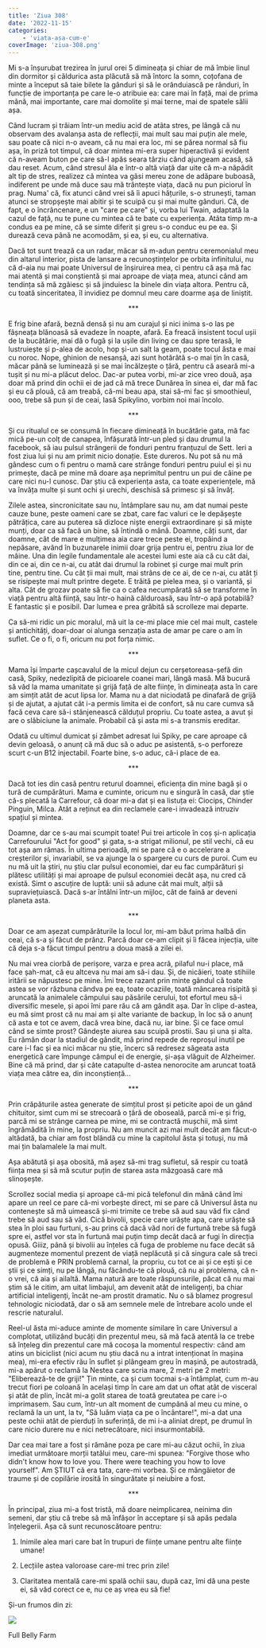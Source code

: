 ```yaml
---
title: 'Ziua 308'
date: '2022-11-15'
categories:
    - 'viata-asa-cum-e'
coverImage: 'ziua-308.png'
---
```


Mi s-a înșurubat trezirea în jurul orei 5 dimineața și chiar de mă îmbie linul din dormitor și căldurica asta plăcută să mă întorc la somn, coțofana de minte a început să taie bilete la gânduri și să le orânduiască pe rânduri, în funcție de importanța pe care le-o atribuie ea: care mai în față, mai de prima mână, mai importante, care mai domolite și mai terne, mai de spatele sălii așa.

Când lucram și trăiam într-un mediu acid de atâta stres, pe lângă că nu observam des avalanșa asta de reflecții, mai mult sau mai puțin ale mele, sau poate că nici n-o aveam, că nu mai era loc, mi se părea normal să fiu așa, în priză tot timpul, că doar mintea mi-era super hiperactivă și evident că n-aveam buton pe care să-l apăs seara târziu când ajungeam acasă, să dau reset. Acum, când stresul ăla e într-o altă viață dar uite că m-a năpădit alt tip de stres, realizez că mintea va găsi mereu zone de adăpare buboasă, indiferent pe unde mă duce sau mă trântește viața, dacă nu pun piciorul în prag. Numa' că, fix atunci când vrei să îi apuci hățurile, s-o strunești, taman atunci se stropșește mai abitir și te scuipă cu și mai multe gânduri. Că, de fapt, e o încrâncenare, e un "care pe care" și, vorba lui Twain, adaptată la cazul de față, nu te pune cu mintea că te bate cu experiența. Atâta timp m-a condus ea pe mine, că se simte diferit și greu s-o conduc eu pe ea. Și durează ceva până ne acomodăm, și ea, și eu, cu alternativa.

Dacă tot sunt trează ca un radar, măcar să m-adun pentru ceremonialul meu din altarul interior, pista de lansare a recunoștințelor pe orbita infinitului, nu că d-aia nu mai poate Universul de înșiruirea mea, ci pentru că așa mă fac mai atentă și mai conștientă și mai aproape de viața mea, atunci când am tendința să mă zgâiesc și să jinduiesc la binele din viața altora. Pentru că, cu toată sinceritatea, îl invidiez pe domnul meu care doarme așa de liniștit.

<p style="text-align: center;">***</p>

E frig bine afară, beznă densă și nu am curajul și nici inima s-o las pe fâșneața blănoasă să evadeze în noapte, afară. Ea freacă insistent tocul ușii de la bucătărie, mai dă o fugă și la ușile din living ce dau spre terasă, le lustruiește și p-alea de acolo, hop și-un salt la geam, poate tocul ăsta e mai cu noroc. Nope, ghinion de nesanșă, azi sunt hotărâtă s-o mai țin în casă, măcar până se luminează și se mai încălzește o țâră, pentru că aseară mi-a tușit și nu mi-a plăcut deloc. Dac-ar putea vorbi, mi-ar zice vreo două, așa doar mă prind din ochii ei de jad că mă trece Dunărea în sinea ei, dar mă fac și eu că plouă, că am treabă, că-mi beau apa, stai să-mi fac și smoothieul, ooo, trebe să pun și de ceai, lasă Spikylino, vorbim noi mai încolo.

<p style="text-align: center;">***</p>

Și cu ritualul ce se consumă în fiecare dimineață în bucătărie gata, mă fac mică pe-un colț de canapea, înfășurată într-un pled și dau drumul la facebook, să iau pulsul strângerii de fonduri pentru franțuzul de Sett. Ieri a fost ziua lui și nu am primit nicio donație. Este dureros. Nu pot să nu mă gândesc cum o fi pentru o mamă care strânge fonduri pentru puiul ei și nu primește, dacă pe mine mă doare așa neprimitul pentru un pui de câine pe care nici nu-l cunosc. Dar știu că experiența asta, ca toate experiențele, mă va învăța multe și sunt ochi și urechi, deschisă să primesc și să învăț.

Zilele astea, sincronicitate sau nu, întâmplare sau nu, am dat numai peste cauze bune, peste oameni care se zbat, care fac valuri ce le depășește pătrățica, care au puterea să dizloce niște energii extraordinare și să miște munți, doar ca să facă un bine, să întindă o mână. Doamne, câți sunt, dar doamne, cât de mare e mulțimea aia care trece peste ei, tropăind a nepăsare, având în buzunarele inimii doar grija pentru ei, pentru ziua lor de mâine. Una din legile fundamentale ale acestei lumi este aia că cu cât dai, din ce ai, din ce n-ai, cu atât dai drumul la robinet și curge mai mult prin tine, pentru tine. Cu cât ții mai mult, mai strâns de ce ai, de ce n-ai, cu atât ți se risipește mai mult printre degete. E trăită pe pielea mea, și o variantă, și alta. Cât de grozav poate să fie ca o cafea necumpărată să se transforme în viață pentru altă ființă, sau într-o haină călduroasă, sau într-o apă potabilă? E fantastic și e posibil. Dar lumea e prea grăbită să scrolleze mai departe.

Ca să-mi ridic un pic moralul, mă uit la ce-mi place mie cel mai mult, castele și antichități, doar-doar oi alunga senzația asta de amar pe care o am în suflet. Ce o fi, o fi, oricum nu pot forța nimic.

<p style="text-align: center;">***</p>

Mama își împarte cașcavalul de la micul dejun cu cerșetoreasa-șefă din casă, Spiky, nedezlipită de picioarele coanei mari, lângă masă. Mă bucură să văd la mama umanitate și grijă față de alte ființe, în dimineața asta în care am simțit atât de acut lipsa lor. Mama nu a dat niciodată pe dinafară de grijă și de ajutat, a ajutat cât i-a permis limita ei de confort, să nu care cumva să facă ceva care să-i stânjenească călduțul propriu. Cu toate astea, a avut și are o slăbiciune la animale. Probabil că și asta mi s-a transmis ereditar.

Odată cu ultimul dumicat și zâmbet adresat lui Spiky, pe care aproape că devin geloasă, o anunț că mă duc să o aduc pe asistentă, s-o perforeze scurt c-un B12 injectabil. Foarte bine, s-o aduc, că-i place de ea.

<p style="text-align: center;">***</p>

Dacă tot ies din casă pentru returul doamnei, eficiența din mine bagă și o tură de cumpărături. Mama e cuminte, oricum nu e singură în casă, dar știe că-s plecată la Carrefour, că doar mi-a dat și ea listuța ei: Ciocips, Chinder Pinguin, Milca. Atât a reținut ea din reclamele care-i invadează intruziv spațiul și mintea.

Doamne, dar ce s-au mai scumpit toate! Pui trei articole în coș și-n aplicația Carrefourului "Act for good" și gata, s-a strigat milionul, pe stil vechi, că eu tot așa am rămas. În ultima perioadă, mi se pare că e o accelerare a creșterilor și, invariabil, se va ajunge la o spargere cu curs de puroi. Cum eu nu mă uit la știri, nu știu clar pulsul economiei, dar eu fac cumpărături și plătesc utilități și mai aproape de pulsul economiei decât așa, nu cred că există. Simt o ascuțire de luptă: unii să adune cât mai mult, alții să supraviețuiască. Dacă s-ar întâlni într-un mijloc, cât de faină ar deveni planeta asta.

<p style="text-align: center;">***</p>

Doar ce am așezat cumpărăturile la locul lor, mi-am băut prima halbă din ceai, că s-a și făcut de prânz. Parcă doar ce-am clipit și îi făcea injecția, uite că deja s-a făcut timpul pentru a doua masă a zilei ei.

Nu mai vrea ciorbă de perișore, varza e prea acră, pilaful nu-i place, mă face șah-mat, că eu altceva nu mai am să-i dau. Și, de nicăieri, toate stihiile iritării se năpustesc pe mine. Îmi trece razant prin minte gândul că toate astea se vor răzbuna cândva pe ea, toate ocaziile, toată mâncarea risipită și aruncată la animalele câmpului sau păsările cerului, tot efortul meu să-i diversific mesele, și apoi îmi pare rău că am gândit așa. Dar în clipe d-astea, eu mă simt prost că nu mai am și alte variante de backup, în loc să o anunț că asta e tot ce avem, dacă vrea bine, dacă nu, iar bine. Și ce face omul când se simte prost? Gândește aiurea sau scuipă prostii. Sau și una și alta. Eu rămân doar la stadiul de gândit, mă prind repede de reproșul inutil pe care i-l fac și ea nici măcar nu știe, încerc să redresez săgeata asta energetică care împunge câmpul ei de energie, și-așa vlăguit de Alzheimer. Bine că mă prind, dar și câte catapulte d-astea nenorocite am aruncat toată viața mea către ea, din inconștiență…

<p style="text-align: center;">***</p>

Prin crăpăturile astea generate de simțitul prost și peticite apoi de un gând chituitor, simt cum mi se strecoară o țâră de oboseală, parcă mi-e și frig, parcă mi se strânge carnea pe mine, mi se contractă mușchii, mă simt îngrămădită în mine, la propriu. Nu am muncit azi mai mult decât am făcut-o altădată, ba chiar am fost blândă cu mine la capitolul ăsta și totuși, nu mă mai țin balamalele la mai mult.

Așa abătută și așa obosită, mă așez să-mi trag sufletul, să respir cu toată ființa mea și să mă scutur puțin de starea asta mâzgoasă care mă slinoșește.

Scrollez social media și aproape că-mi pică telefonul din mână când îmi apare un reel ce pare că-mi vorbește direct, mi se pare că Universul ăsta nu contenește să mă uimească și-mi trimite ce trebe să aud sau văd fix când trebe să aud sau să văd. Cică bivolii, specie care urăște apa, care urăște să stea în ploi sau furtuni, s-au prins că dacă văd nori de furtună trebe să fugă spre ei, astfel vor sta în furtună mai puțin timp decât dacă ar fugi în direcția opusă. Giiiz, până și bivolii au înțeles că fuga de probleme nu face decât să augmenteze momentul prezent de viață neplăcută și că singura cale să treci de problemă e PRIN problemă carnal, la propriu, cu tot ce ai și ce ești și ce știi și ce simți, nu pe lângă, nu făcându-te că plouă, că nu ai problema, că n-o vrei, că aia și ailaltă. Mama natură are toate răspunsurile, păcat că nu mai știm să le citim, am uitat limbajul, am devenit atât de inteligenți, ba chiar artificial inteligenți, încât ne-am prostit dramatic. Nu o să blamez progresul tehnologic niciodată, dar o să am semnele mele de întrebare acolo unde el rescrie naturalul.

Reel-ul ăsta mi-aduce aminte de momente similare în care Universul a complotat, utilizând bucăți din prezentul meu, să mă facă atentă la ce trebe să înțeleg din prezentul care mă cocoșa la momentul respectiv: când am atins un biciclist (nici acum nu știu dacă nu a intrat intenționat în mașina mea), mi-era efectiv rău în suflet și plângeam greu în mașină, pe autostradă, mi-a apărut o reclamă la Nestea care scria mare, 2 metri pe 2 metri: "Eliberează-te de griji!" Țin minte, ca și cum tocmai s-a întâmplat, cum m-au trecut fiori pe coloană în același timp în care am dat un oftat atât de visceral și atât de plin, încât mi-a golit starea de toată greutatea pe care i-o imprimasem. Sau cum, într-un alt moment de cumpănă al meu cu mine, o reclamă la un unt, la tv, "Să luăm viața ca pe o încântare!", mi-a dat una peste ochii atât de pierduți în suferință, de mi i-a aliniat drept, pe drumul în care nicio durere nu e nici netrecătoare, nici insurmontabilă.

Dar cea mai tare a fost și rămâne poza pe care mi-au căzut ochii, în ziua imediat următoare morții tatălui meu, care-mi spunea: "Forgive those who didn't know how to love you. There were teaching you how to love yourself". Am ȘTIUT că era tata, care-mi vorbea. Și ce mângâietor de traume și de copilărie irosită în singurătate și neiubire a fost.

<p style="text-align: center;">***</p>

În principal, ziua mi-a fost tristă, mă doare neimplicarea, neinima din semeni, dar știu că trebe să mă înfășor în acceptare și să apăs pedala înțelegerii. Așa că sunt recunoscătoare pentru:

1. Inimile alea mari care bat în trupuri de ființe umane pentru alte ființe umane!

2. Lecțiile astea valoroase care-mi trec prin zile!

3. Claritatea mentală care-mi spală ochii sau, după caz, îmi dă una peste ei, să văd corect ce e, nu ce aș vrea eu să fie!

Și-un frumos din zi:

![](images/308.jpeg)

Full Belly Farm
